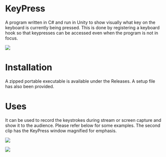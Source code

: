 # KeyPress
A program written in C# and run in Unity to show visually what key on the keyboard is currently being pressed. This is done by registering a keyboard hook so that keypresses can be accessed even when the program is not in focus.

![](https://github.com/retrogeek46/KeyPress/blob/master/Resources/KeyPress%20Hi-Res.gif)

# Installation
A zipped portable executable is available under the Releases. A setup file has also been provided.

# Uses
It can be used to record the keystrokes during stream or screen capture and show it to the audience. Please refer below for some examples. The second clip has the KeyPress window magnified for emphasis.

![](https://github.com/retrogeek46/KeyPress/blob/master/Resources/Radiance.gif)

![](https://github.com/retrogeek46/KeyPress/blob/master/Resources/Grimm.gif)
